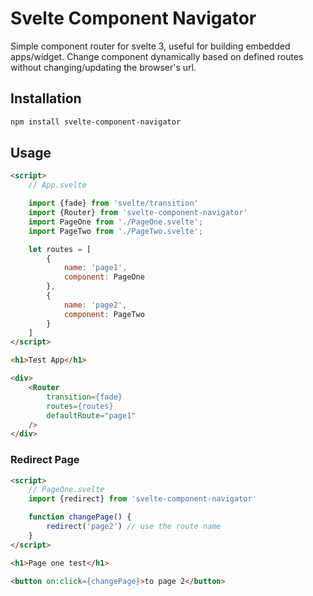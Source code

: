 # Svelte Component Navigator
Simple component router for svelte 3, useful for building embedded apps/widget. Change component dynamically based on defined routes without changing/updating the browser's url.

## Installation
````sh
npm install svelte-component-navigator
````

## Usage
```html
<script>
    // App.svelte

    import {fade} from 'svelte/transition'
    import {Router} from 'svelte-component-navigator'
    import PageOne from './PageOne.svelte';
    import PageTwo from './PageTwo.svelte';

    let routes = [
        {
            name: 'page1',
            component: PageOne
        },
        {
            name: 'page2',
            component: PageTwo
        }
    ]
</script>

<h1>Test App</h1>

<div>
    <Router
        transition={fade}
        routes={routes}
        defaultRoute="page1"
    />
</div>
```
### Redirect Page
```html
<script>
    // PageOne.svelte
    import {redirect} from 'svelte-component-navigator'

    function changePage() {
        redirect('page2') // use the route name
    }
</script>

<h1>Page one test</h1>

<button on:click={changePage}>to page 2</button>
```
